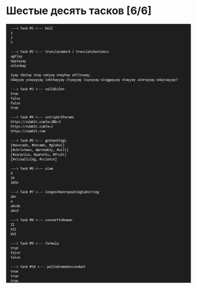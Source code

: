 # Шестые десять тасков [6/6]

![result](https://github.com/Kweall/IT/blob/FirstBranch/Task6/Screenshot_6.png)
